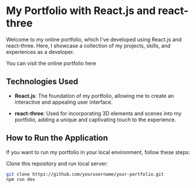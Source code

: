 # My Portfolio with React.js and react-three

Welcome to my online portfolio, which I've developed using React.js and react-three. Here, I showcase a collection of my projects, skills, and experiences as a developer.

You can visit the online portfolio here
## Technologies Used

- **React.js**: The foundation of my portfolio, allowing me to create an interactive and appealing user interface.

- **react-three**: Used for incorporating 3D elements and scenes into my portfolio, adding a unique and captivating touch to the experience.


## How to Run the Application

If you want to run my portfolio in your local environment, follow these steps:

Clone this repository and run local server:

   ```bash
   git clone https://github.com/yourusername/your-portfolio.git
   npm run dev